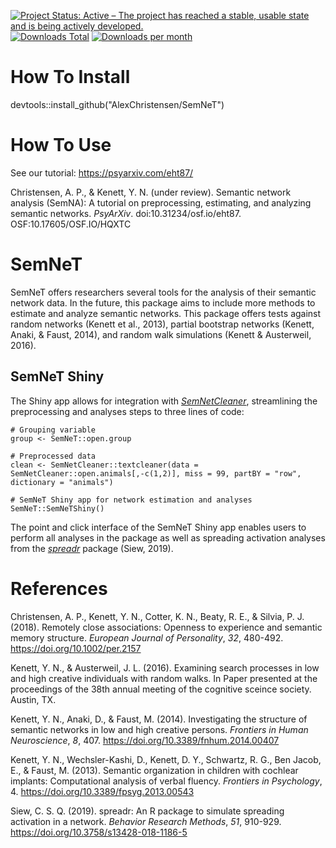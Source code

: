 [![Project Status: Active – The project has reached a stable, usable state and is being actively developed.](https://www.repostatus.org/badges/latest/active.svg)](https://www.repostatus.org/#active)[![Downloads Total](https://cranlogs.r-pkg.org/badges/grand-total/SemNeT?color=brightgreen)](https://cran.r-project.org/package=SemNeT) [![Downloads per month](http://cranlogs.r-pkg.org/badges/SemNeT?color=brightgreen)](https://cran.r-project.org/package=SemNeT) 

# How To Install
devtools::install_github("AlexChristensen/SemNeT")

# How To Use
See our tutorial: https://psyarxiv.com/eht87/

Christensen, A. P., & Kenett, Y. N. (under review). Semantic network analysis (SemNA): A tutorial on preprocessing, estimating, and analyzing semantic networks. *PsyArXiv*. doi:10.31234/osf.io/eht87. OSF:10.17605/OSF.IO/HQXTC

# SemNeT
SemNeT offers researchers several tools for the analysis of their semantic network data. In the future, this package aims to include more methods to estimate and analyze semantic networks. This package offers tests against random networks (Kenett et al., 2013), partial bootstrap networks (Kenett, Anaki, & Faust, 2014), and random walk simulations (Kenett & Austerweil, 2016).

## SemNeT Shiny
The Shiny app allows for integration with [*SemNetCleaner*](https://github.com/AlexChristensen/SemNetCleaner), streamlining the preprocessing and analyses steps to three lines of code:

```
# Grouping variable
group <- SemNeT::open.group

# Preprocessed data
clean <- SemNetCleaner::textcleaner(data = SemNetCleaner::open.animals[,-c(1,2)], miss = 99, partBY = "row", dictionary = "animals")

# SemNeT Shiny app for network estimation and analyses
SemNeT::SemNeTShiny()
```

The point and click interface of the SemNeT Shiny app enables users to perform all analyses in the package as well as spreading activation analyses from the [*spreadr*](https://github.com/csqsiew/spreadr) package (Siew, 2019).

# References
Christensen, A. P., Kenett, Y. N., Cotter, K. N., Beaty, R. E., & Silvia, P. J. (2018).
Remotely close associations: Openness to experience and semantic memory structure.
*European Journal of Personality*, *32*, 480-492. https://doi.org/10.1002/per.2157

Kenett, Y. N., & Austerweil, J. L. (2016). Examining search processes in low and high creative individuals with random walks.
In Paper presented at the proceedings of the 38th annual meeting of the cognitive sceince society. Austin, TX.

Kenett, Y. N., Anaki, D., & Faust, M. (2014). Investigating the structure of semantic networks in low and high creative persons.
*Frontiers in Human Neuroscience*, *8*, 407. https://doi.org/10.3389/fnhum.2014.00407

Kenett, Y. N., Wechsler-Kashi, D., Kenett, D. Y., Schwartz, R. G., Ben Jacob, E., & Faust, M. (2013).
Semantic organization in children with cochlear implants: Computational analysis of verbal fluency.
*Frontiers in Psychology*, 4. https://doi.org/10.3389/fpsyg.2013.00543

Siew, C. S. Q. (2019).
spreadr: An R package to simulate spreading activation in a network.
*Behavior Research Methods*, *51*, 910-929. https://doi.org/10.3758/s13428-018-1186-5
